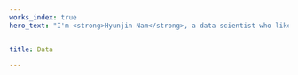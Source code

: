 ```yaml
---
works_index: true
hero_text: "I'm <strong>Hyunjin Nam</strong>, a data scientist who likes to create contents."


title: Data

---
```

<Hero :text="$page.frontmatter.hero_text" />
<WorksList />